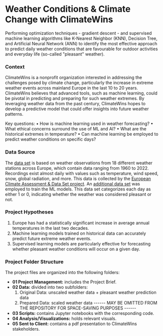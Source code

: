 # Weather Conditions & Climate Change with ClimateWins

Performing optimization techniques - gradient descent - and supervised machine learning algorithms like K-Nearest Neighbor (KNN), Decision Tree, and Artificial
Neural Network (ANN) to identify the most effective approach to predict daily weather conditions that are favourable for outdoor activities and everyday life 
(so-called "pleasant" weather).

### Context

ClimateWins is a nonprofit organization interested in addressing the challenges posed by climate change, particularly the increase in extreme weather events across mainland Europe in the last 10 to 20 years.
ClimateWins believes that advanced tools, such as machine learning, could be pivotal in predicting and preparing for such weather extremes.
By leveraging weather data from the past century, ClimateWins hopes to develop a predictive model that could offer insights into future weather patterns.

Key questions:
• How is machine learning used in weather forecasting?
• What ethical concerns surround the use of ML and AI?
• What are the historical extremes in temperature?
• Can machine learning be employed to predict weather conditions on specific days?

### Data Source

The [data set](https://s3.amazonaws.com/coach-courses-us/public/courses/da-spec-ml/Scripts/A1/Dataset-weather-prediction-dataset-processed.csv) is based on 
weather observations from 18 different weather stations across Europe, which contain data ranging from 1960 to 2022.
Recordings exist almost daily with values such as temperature, wind speed, snow, global radiation, and more.
This data is collected by the [European Climate Assessment & Data Set project](https://www.ecad.eu/).
An [additional data set](https://images.careerfoundry.com/public/courses/da-spec-ml/Scripts/A1/Dataset-Answers-Weather_Prediction_Pleasant_Weather.csv) was employed
to train the ML models. This data set categorizes each day as either 1 or 0, indicating whether the weather was considered pleasant or not.

### Project Hypotheses

1. Europe has had a statistically significant increase in average annual temperatures in the last two decades.
2. Machine learning models trained on historical data can accurately predict future extreme weather events.
3. Supervised learning models are particularly effective for forecasting whether pleasant weather conditions will occur on a given day.

### Project Folder Structure

The project files are organized into the following folders:
- **01 Project Management:** includes the Project Brief.
- **02 Data:** divided into two subfolders:
  1. Original Data: unscaled weather data + pleasant weather prediction data
  2. Prepared Data: scaled weather data
------ MAY BE OMITTED FROM THE REPOSITORY FOR SPACE-SAVING PURPOSES ------
- **03 Scripts:** contains Jupyter notebooks with the corresponding code.
- **04 Analysis/Visualizations:** holds relevant visuals.
- **05 Sent to Client:** contains a pdf presentation to ClimateWins stakeholders.
